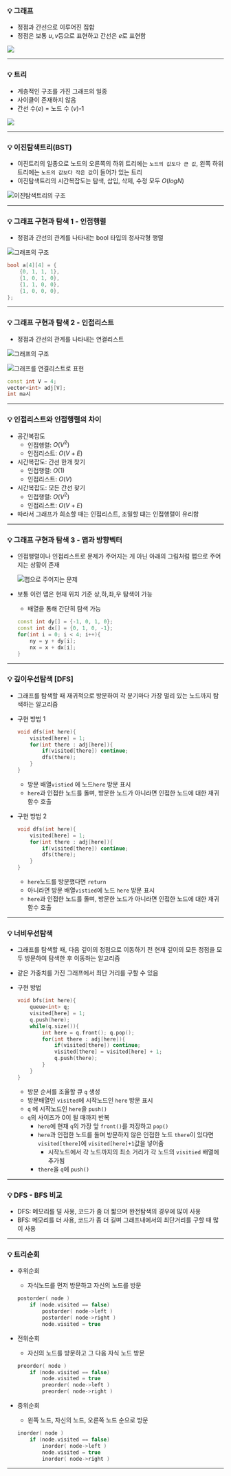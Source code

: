 <h3>
💡 그래프

</h3>

- 정점과 간선으로 이루어진 집합
- 정점은 보통 $u, v$등으로 표현하고 간선은 $e$로 표현함

![](https://s3.us-west-2.amazonaws.com/secure.notion-static.com/78509e5a-66a1-4871-8b35-981af95f3b0a/Untitled.png?X-Amz-Algorithm=AWS4-HMAC-SHA256&X-Amz-Content-Sha256=UNSIGNED-PAYLOAD&X-Amz-Credential=AKIAT73L2G45EIPT3X45%2F20230310%2Fus-west-2%2Fs3%2Faws4_request&X-Amz-Date=20230310T142305Z&X-Amz-Expires=86400&X-Amz-Signature=04607532851b89aac29e731a51dcb2323ed7d04ba6ba5af51c0ff89073b18ccd&X-Amz-SignedHeaders=host&response-content-disposition=filename%3D%22Untitled.png%22&x-id=GetObject)

---

<h3>
💡 트리

</h3>

- 계층적인 구조를 가진 그래프의 일종
- 사이클이 존재하지 않음
- 간선 수($e$) = 노드 수 ($v$)-1

![](https://s3.us-west-2.amazonaws.com/secure.notion-static.com/62c65847-04d0-4d64-992a-b21cb65b1f9c/Untitled.png?X-Amz-Algorithm=AWS4-HMAC-SHA256&X-Amz-Content-Sha256=UNSIGNED-PAYLOAD&X-Amz-Credential=AKIAT73L2G45EIPT3X45%2F20230310%2Fus-west-2%2Fs3%2Faws4_request&X-Amz-Date=20230310T142344Z&X-Amz-Expires=86400&X-Amz-Signature=6453a0a9c51e7ec54a6b7a4c5ae17ab959e05f439eefbe34b1e90cd4949d7b90&X-Amz-SignedHeaders=host&response-content-disposition=filename%3D%22Untitled.png%22&x-id=GetObject)

---

<h3>
💡 이진탐색트리(BST)

</h3>

- 이진트리의 일종으로 노드의 오른쪽의 하위 트리에는 `노드의 값도다 큰 값`, 왼쪽 하위트리에는 `노드의 값보다 작은 값`이 들어가 있는 트리
- 이진탐색트리의 시간복잡도는 탐색, 삽입, 삭제, 수정 모두 $O(logN)$

![이진탐색트리의 구조](https://s3.us-west-2.amazonaws.com/secure.notion-static.com/f96a7f3c-7849-451a-87c2-08e86606f985/Untitled.png?X-Amz-Algorithm=AWS4-HMAC-SHA256&X-Amz-Content-Sha256=UNSIGNED-PAYLOAD&X-Amz-Credential=AKIAT73L2G45EIPT3X45%2F20230310%2Fus-west-2%2Fs3%2Faws4_request&X-Amz-Date=20230310T142452Z&X-Amz-Expires=86400&X-Amz-Signature=58718f538683996f7c1514bf8ad027a01a98e6873beb15f9782b62b39c3d7911&X-Amz-SignedHeaders=host&response-content-disposition=filename%3D%22Untitled.png%22&x-id=GetObject)

---

<h3>
💡 그래프 구현과 탐색 1 - 인접행렬

</h3>

- 정점과 간선의 관계를 나타내는 bool 타입의 정사각형 행렬

![그래프의 구조](https://s3.us-west-2.amazonaws.com/secure.notion-static.com/220a1596-1dbe-4b88-87f9-c53e1575130b/Untitled.png?X-Amz-Algorithm=AWS4-HMAC-SHA256&X-Amz-Content-Sha256=UNSIGNED-PAYLOAD&X-Amz-Credential=AKIAT73L2G45EIPT3X45%2F20230310%2Fus-west-2%2Fs3%2Faws4_request&X-Amz-Date=20230310T142517Z&X-Amz-Expires=86400&X-Amz-Signature=eef5e0608653ebf35b0ee0f2e97867e7e16c09a0e6c7ba9316fb7a560e8da497&X-Amz-SignedHeaders=host&response-content-disposition=filename%3D%22Untitled.png%22&x-id=GetObject)

```cpp
bool a[4][4] = {
    {0, 1, 1, 1},
    {1, 0, 1, 0},
    {1, 1, 0, 0},
    {1, 0, 0, 0},
};

```

---

<h3>
💡 그래프 구현과 탐색 2 - 인접리스트

</h3>

- 정점과 간선의 관계를 나타내는 연결리스트

![그래프의 구조](https://s3.us-west-2.amazonaws.com/secure.notion-static.com/220a1596-1dbe-4b88-87f9-c53e1575130b/Untitled.png?X-Amz-Algorithm=AWS4-HMAC-SHA256&X-Amz-Content-Sha256=UNSIGNED-PAYLOAD&X-Amz-Credential=AKIAT73L2G45EIPT3X45%2F20230310%2Fus-west-2%2Fs3%2Faws4_request&X-Amz-Date=20230310T142517Z&X-Amz-Expires=86400&X-Amz-Signature=eef5e0608653ebf35b0ee0f2e97867e7e16c09a0e6c7ba9316fb7a560e8da497&X-Amz-SignedHeaders=host&response-content-disposition=filename%3D%22Untitled.png%22&x-id=GetObject)

![그래프를 연결리스트로 표현](https://s3.us-west-2.amazonaws.com/secure.notion-static.com/3aebd5ff-8f46-402b-b63b-eb374b3dd6f4/Untitled.png?X-Amz-Algorithm=AWS4-HMAC-SHA256&X-Amz-Content-Sha256=UNSIGNED-PAYLOAD&X-Amz-Credential=AKIAT73L2G45EIPT3X45%2F20230310%2Fus-west-2%2Fs3%2Faws4_request&X-Amz-Date=20230310T142550Z&X-Amz-Expires=86400&X-Amz-Signature=e240320dbf4bfc0d425af9c457d5538a7eab8c86ad1a14c8ef46a514656a4e5a&X-Amz-SignedHeaders=host&response-content-disposition=filename%3D%22Untitled.png%22&x-id=GetObject)

```cpp
const int V = 4;
vector<int> adj[V];
int ma시
```

---

<h3>
💡 인접리스트와 인접행렬의 차이

</h3>

- 공간복잡도
    - 인접행렬: $O(V^2)$
    - 인접리스트: $O(V+E)$
- 시간복잡도: 간선 한개 찾기
    - 인접행렬: $O(1)$
    - 인접리스트: $O(V)$
- 시간복잡도: 모든 간선 찾기
    - 인접행렬: $O(V^2)$
    - 인접리스트: $O(V+E)$
- 따라서 그래프가 희소할 때는 인접리스트, 조밀할 떄는 인접행렬이 유리함

---

<h3>
💡 그래프 구현과 탐색 3 - 맵과 방향벡터

</h3>

- 인접행렬이나 인접리스트로 문제가 주어지는 게 아닌 아래의 그림처럼 맵으로 주어지는 상황이 존재
    
    ![맵으로 주어지는 문제](https://s3.us-west-2.amazonaws.com/secure.notion-static.com/8f92c582-dbf9-496f-b8d2-2f3df33e02a7/Untitled.png?X-Amz-Algorithm=AWS4-HMAC-SHA256&X-Amz-Content-Sha256=UNSIGNED-PAYLOAD&X-Amz-Credential=AKIAT73L2G45EIPT3X45%2F20230310%2Fus-west-2%2Fs3%2Faws4_request&X-Amz-Date=20230310T142619Z&X-Amz-Expires=86400&X-Amz-Signature=0358e2cb9d53efea0be8eaf80b6ed92da073cb6e699fb11cb593f5ec05dde7ed&X-Amz-SignedHeaders=host&response-content-disposition=filename%3D%22Untitled.png%22&x-id=GetObject)
    
- 보통 이런 맵은 현재 위치 기준 상,하,좌,우 탐색이 가능
    - 배열을 통해 간단히 탐색 가능
    
    ```cpp
    const int dy[] = {-1, 0, 1, 0};
    const int dx[] = {0, 1, 0, -1};
    for(int i = 0; i < 4; i++){
        ny = y + dy[i];
        nx = x + dx[i];
    }
    ```
    

---

<h3>
💡 깊이우선탐색 [DFS]

</h3>

- 그래프를 탐색할 때 재귀적으로 방문하여 각 분기마다 가장 멀리 있는 노드까지 탐색하는 알고리즘
- 구현 방법 1
    
    ```cpp
    void dfs(int here){
        visited[here] = 1; 
        for(int there : adj[here]){
            if(visited[there]) continue;
            dfs(there);
        }
    }
    ```
    
    - 방문 배열`vistied` 에 노드`here` 방문 표시
    - `here`과 인접한 노드를 돌며, 방문한 노드가 아니라면 인접한 노드에 대한 재귀함수 호출
- 구현 방법 2
    
    ```cpp
    void dfs(int here){
        visited[here] = 1; 
        for(int there : adj[here]){
            if(visited[there]) continue;
            dfs(there);
        }
    }
    ```
    
    - `here`노드를 방문했다면 `return`
    - 아니라면 방문 배열`vistied`에 노드 `here` 방문 표시
    - `here`과 인접한 노드를 돌며, 방문한 노드가 아니라면 인접한 노드에 대한 재귀함수 호출
    

---

<h3>
💡 너비우선탐색

</h3>

- 그래프를 탐색할 때, 다음 깊이의 정점으로 이동하기 전 현재 깊이의 모든 정점을 모두 방문하여 탐색한 후 이동하는 알고리즘
- 같은 가중치를 가진 그래프에서 최단 거리를 구할 수 있음
- 구현 방법
    
    ```cpp
    void bfs(int here){
        queue<int> q; 
        visited[here] = 1; 
        q.push(here);
        while(q.size()){
            int here = q.front(); q.pop();
            for(int there : adj[here]){
                if(visited[there]) continue;
                visited[there] = visited[here] + 1;
                q.push(there);
            }
        }
    }
    ```
    
    - 방문 순서를 조율할 큐 `q` 생성
    - 방문배열인 `visited`에 시작노드인 `here` 방문 표시
    - `q` 에 시작노드인 `here`을 `push()`
    - `q`의 사이즈가 0이 될 때까지 반복
        - `here`에 현재 `q`의 가장 앞 `front()`를 저장하고 `pop()`
        - `here`과 인접한 노드를 돌며 방문하지 않은 인접한 노드 `there`이 있다면 `visited[there]`에 `visited[here]+1`값을 넣어줌
            - 시작노드에서 각 노드까지의 최소 거리가 각 노드의 `visitied` 배열에 추가됨
        - `there`을 `q`에 `push()`

---

<h3>
💡 DFS - BFS 비교

</h3>

- DFS: 메모리를 덜 사용, 코드가 좀 더 짧으며 완전탐색의 경우에 많이 사용
- BFS: 메모리를 더 사용, 코드가 좀 더 길며 그래프내에서의 최단거리를 구할 때 많이 사용

---

<h3>
💡 트리순회

</h3>

- 후위순회
    - 자식노드를 먼저 방문하고 자신의 노드를 방문
    
    ```cpp
    postorder( node )
        if (node.visited == false) 
            postorder( node->left ) 
            postorder( node->right )
            node.visited = true
    ```
    
- 전위순회
    - 자신의 노드를 방문하고 그 다음 자식 노드 방문
    
    ```cpp
    preorder( node )
        if (node.visited == false)
            node.visited = true
            preorder( node->left )
            preorder( node->right )
    ```
    
- 중위순회
    - 왼쪽 노드, 자신의 노드, 오른쪽 노드 순으로 방문
    
    ```cpp
    inorder( node )
        if (node.visited == false) 
            inorder( node->left )
            node.visited = true
            inorder( node->right )
    ```
    

---
